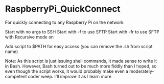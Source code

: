 # RaspberryPi_QuickConnect
For quickly connecting to any Raspberry Pi on the network

Start with no args to SSH
Start with -f to use SFTP
Start with -fr to use SFTP with Recursive mode on

Add script to $PATH for easy access (you can remove the .sh from script name)

Note: As this script is just issuing shell commands, it made sense to write it
      in Bash. However, Bash turned out to be much more fiddly than I hoped,
      so even though the script works, it would probably make even a 
      moderately-competent coder weep. I'll improve it as I learn more.